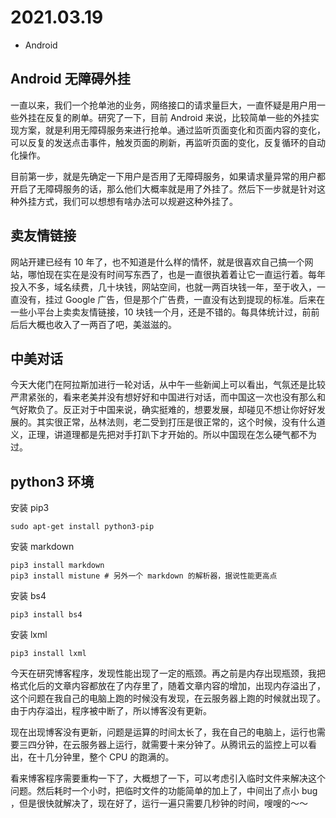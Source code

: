 # 2021.03.19
- Android


## Android 无障碍外挂

一直以来，我们一个抢单池的业务，网络接口的请求量巨大，一直怀疑是用户用一些外挂在反复的刷单。研究了一下，目前 Android 来说，比较简单一些的外挂实现方案，就是利用无障碍服务来进行抢单。通过监听页面变化和页面内容的变化，可以反复的发送点击事件，触发页面的刷新，再监听页面的变化，反复循环的自动化操作。

目前第一步，就是先确定一下用户是否用了无障碍服务，如果请求量异常的用户都开启了无障碍服务的话，那么他们大概率就是用了外挂了。然后下一步就是针对这种外挂方式，我们可以想想有啥办法可以规避这种外挂了。

## 卖友情链接

网站开建已经有 10 年了，也不知道是什么样的情怀，就是很喜欢自己搞一个网站，哪怕现在实在是没有时间写东西了，也是一直很执着着让它一直运行着。每年投入不多，域名续费，几十块钱，网站空间，也就一两百块钱一年，至于收入，一直没有，挂过 Google 广告，但是那个广告费，一直没有达到提现的标准。后来在一些小平台上卖卖友情链接，10 块钱一个月，还是不错的。每具体统计过，前前后后大概也收入了一两百了吧，美滋滋的。


## 中美对话

今天大佬门在阿拉斯加进行一轮对话，从中午一些新闻上可以看出，气氛还是比较严肃紧张的，看来老美并没有想好好和中国进行对话，而中国这一次也没有那么和气好欺负了。反正对于中国来说，确实挺难的，想要发展，却碰见不想让你好好发展的。其实很正常，丛林法则，老二受到打压是很正常的，这个时候，没有什么道义，正理，讲道理都是先把对手打趴下才开始的。所以中国现在怎么硬气都不为过。

## python3 环境

安装 pip3 

	sudo apt-get install python3-pip

安装 markdown

	pip3 install markdown
	pip3 install mistune # 另外一个 markdown 的解析器，据说性能更高点

安装 bs4

	pip3 install bs4

安装 lxml

	pip3 install lxml


今天在研究博客程序，发现性能出现了一定的瓶颈。再之前是内存出现瓶颈，我把格式化后的文章内容都放在了内存里了，随着文章内容的增加，出现内存溢出了，这个问题在我自己的电脑上跑的时候没有发现，在云服务器上跑的时候就出现了。由于内存溢出，程序被中断了，所以博客没有更新。

现在出现博客没有更新，问题是运算的时间太长了，我在自己的电脑上，运行也需要三四分钟，在云服务器上运行，就需要十来分钟了。从腾讯云的监控上可以看出，在十几分钟里，整个 CPU 的跑满的。

看来博客程序需要重构一下了，大概想了一下，可以考虑引入临时文件来解决这个问题。然后耗时一个小时，把临时文件的功能简单的加上了，中间出了点小 bug ，但是很快就解决了，现在好了，运行一遍只需要几秒钟的时间，嗖嗖的～～